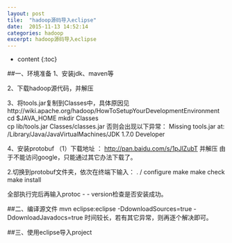 ```yaml
---
layout: post
tile:  "hadoop源码导入eclipse"
date:  2015-11-13 14:52:14
categories: hadoop 
excerpt: hadoop源码导入eclipse
---
```


* content
{:toc}




##一、环境准备
1、安装jdk、maven等

2、下载hadoop源代码，并解压

3、将tools.jar复制到Classes中，具体原因见http://wiki.apache.org/hadoop/HowToSetupYourDevelopmentEnvironment
cd $JAVA_HOME
mkdir Classes  
cp lib/tools.jar Classes/classes.jar
否则会出现以下异常：
 Missing tools.jar at: /Library/Java/JavaVirtualMachines/JDK 1.7.0 Developer

4、安装protobuf
（1）下载地址 ： http://pan.baidu.com/s/1pJlZubT  并解压
由于不能访问google，只能通过其它办法下载了。

2.切换到protobuf文件夹，依次在终端下输入：
. / configure
make
make check
make install

全部执行完后再输入protoc - - version检查是否安装成功。

##二、编译源文件
 mvn eclipse:eclipse -DdownloadSources=true -DdownloadJavadocs=true
时间较长，若有其它异常，则再逐个解决即可。

##三、使用eclipse导入project
